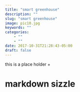 ```yaml
---
title: "smart greenhouse"
description: ""
slug: "smart greenhouse"
image: pic10.jpg
keywords: ""
categories: 
    - ""
    - ""
date: 2017-10-31T21:28:43-05:00
draft: false
---
```


this is a place holder + 
# markdown sizzle